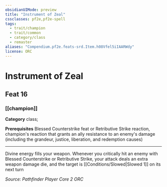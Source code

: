 ```yaml
---
obsidianUIMode: preview
title: "Instrument of Zeal"
cssclasses: pf2e,pf2e-spell
tags:
  - trait/champion
  - trait/common
  - category/class
  - remaster
aliases: "Compendium.pf2e.feats-srd.Item.h08Vfel5iIAARWdy"
license: ORC
---
```

# Instrument of Zeal
## Feat 16
### [[champion]]

**Category** class; 



**Prerequisites** Blessed Counterstrike feat or Retributive Strike reaction, champion's reaction that grants an ally resistance to an enemy's damage (including the grandeur, justice, liberation, and redemption causes)
* * *
Divine energy fills your weapon. Whenever you critically hit an enemy with Blessed Counterstrike or Retributive Strike, your attack deals an extra weapon damage die, and the target is [[Conditions/Slowed|Slowed 1]] on its next turn

*Source: Pathfinder Player Core 2*
*ORC*